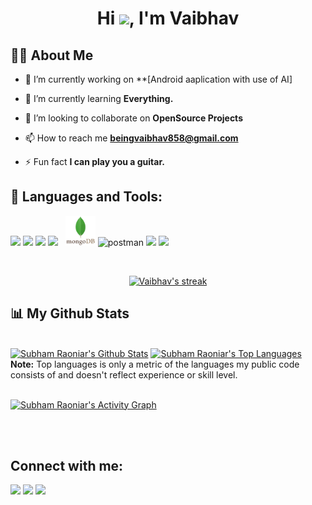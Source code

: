 

<h1 align="center">Hi <img src="https://raw.githubusercontent.com/MartinHeinz/MartinHeinz/master/wave.gif" width="30px">, I'm Vaibhav</h1>
<h3 align="center"></h3>


## 🙋‍♂️ About Me

- 🔭 I’m currently working on **[Android aaplication with use of AI]

- 🌱 I’m currently learning **Everything.**

- 👯 I’m looking to collaborate on **OpenSource Projects**

- 📫 How to reach me **beingvaibhav858@gmail.com**

- ⚡ Fun fact **I can play you a guitar.**

## 🚀 Languages and Tools:

<p align="left"> 
    <a target="_blank"> <img src="https://img.icons8.com/color/48/000000/python.png"/> </a>
    <a  target="_blank"><img src="https://img.icons8.com/external-becris-flat-becris/48/000000/external-deep-learning-artificial-intelligence-becris-flat-becris.png"/></a>
    <a  target="_blank"> <img src="https://img.icons8.com/external-becris-flat-becris/48/000000/external-machine-learning-data-science-becris-flat-becris.png"/></a> 
    <a style="padding-right:8px;" target="_blank"> <img src="https://img.icons8.com/fluent/50/000000/mysql-logo.png"/> </a>
    <a  target="_blank"> <img src="https://raw.githubusercontent.com/devicons/devicon/master/icons/mongodb/mongodb-original-wordmark.svg" alt="mongodb" width="48" height="48"/> </a> 
    <a target="_blank"> <img src="https://www.vectorlogo.zone/logos/getpostman/getpostman-icon.svg" alt="postman" width="45" height="45"/> </a>   
    <a  target="_blank"> <img src="https://img.icons8.com/color/48/000000/git.png"/> </a>
    <a  target="_blank"><img src="https://img.icons8.com/office/48/000000/code.png"/> 
    
    
</p>

<!-- [![React Badge](https://img.shields.io/badge/-React-61DBFB?style=for-the-badge&labelColor=black&logo=react&logoColor=61DBFB)](#)  [![Javascript Badge](https://img.shields.io/badge/-Javascript-F0DB4F?style=for-the-badge&labelColor=black&logo=javascript&logoColor=F0DB4F)](#) [![Typescript Badge](https://img.shields.io/badge/-Typescript-007acc?style=for-the-badge&labelColor=black&logo=typescript&logoColor=007acc)](#) [![Nodejs Badge](https://img.shields.io/badge/-Nodejs-3C873A?style=for-the-badge&labelColor=black&logo=node.js&logoColor=3C873A)](#) [![GraphQL Badge](https://img.shields.io/badge/-GraphQl-e535ab?style=for-the-badge&labelColor=black&logo=node.js&logoColor=e535ab)](#) -->
<br/>

<p align="center">
    <a href="https://github.com/krillinkills/github-readme-streak-stats">
        <img title="🔥 Get streak stats for your profile at git.io/streak-stats" alt="Vaibhav's streak" src="https://github-readme-streak-stats.herokuapp.com/?user=krillinkills&theme=black-ice&hide_border=true&stroke=0000&background=060A0CD0"/>
    </a>
</p>

## 📊 My Github Stats

  <br/>
    <a href="https://github.com/krillinkills/github-readme-stats"><img alt="Subham Raoniar's Github Stats" src="https://github-readme-stats.vercel.app/api?username=krillinkills&show_icons=true&count_private=true&theme=react&hide_border=true&bg_color=0D1117" /></a>
  <a href="https://github.com/SubhamRaoniar28/github-readme-stats"><img alt="Subham Raoniar's Top Languages" src="https://github-readme-stats.vercel.app/api/top-langs/?username=krillinkills&langs_count=8&count_private=true&layout=compact&theme=react&hide_border=true&bg_color=0D1117" /></a>
  <br/>
  <b>Note:</b> Top languages is only a metric of the languages my public code consists of and doesn't reflect experience or skill level.


<br/>
<br/>

<a href="https://github.com/SubhamRaoniar28/github-readme-activity-graph"><img alt="Subham Raoniar's Activity Graph" src="https://activity-graph.herokuapp.com/graph?username=krillinkills&bg_color=0D1117&color=5BCDEC&line=5BCDEC&point=FFFFFF&hide_border=true" /></a>

<br/>
<br/>

## Connect with me:
<p align="left">

<a href = "https://www.linkedin.com/in/vaibhav-shirpurkar-b182001b2/"><img src="https://img.icons8.com/fluent/48/000000/linkedin.png"/></a>
<a href = "https://twitter.com/this_Vai_"><img src="https://img.icons8.com/fluent/48/000000/twitter.png"/></a>
<a href = "https://www.instagram.com/vaibhav_who/"><img src="https://img.icons8.com/fluent/48/000000/instagram-new.png"/></a>


</p>

